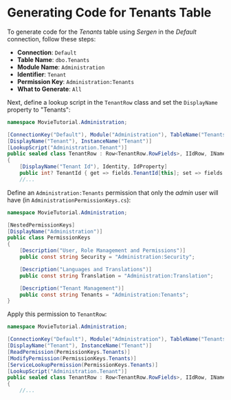 # Generating Code for Tenants Table

To generate code for the *Tenants* table using *Sergen* in the *Default* connection, follow these steps:

- **Connection**: `Default`
- **Table Name**: `dbo.Tenants`
- **Module Name**: `Administration`
- **Identifier**: `Tenant`
- **Permission Key**: `Administration:Tenants`
- **What to Generate**: `All`

Next, define a lookup script in the `TenantRow` class and set the `DisplayName` property to "Tenants":

```csharp
namespace MovieTutorial.Administration;

[ConnectionKey("Default"), Module("Administration"), TableName("Tenants")]
[DisplayName("Tenant"), InstanceName("Tenant")]
[LookupScript("Administration.Tenant")]
public sealed class TenantRow : Row<TenantRow.RowFields>, IIdRow, INameRow
{
    [DisplayName("Tenant Id"), Identity, IdProperty]
    public int? TenantId { get => fields.TenantId[this]; set => fields.TenantId[this] = value; }
    //...
```

Define an `Administration:Tenants` permission that only the _admin_ user will have (in `AdministrationPermissionKeys.cs`):

```csharp
namespace MovieTutorial.Administration;

[NestedPermissionKeys]
[DisplayName("Administration")]
public class PermissionKeys
{
    [Description("User, Role Management and Permissions")]
    public const string Security = "Administration:Security";

    [Description("Languages and Translations")]
    public const string Translation = "Administration:Translation";

    [Description("Tenant Management")]
    public const string Tenants = "Administration:Tenants";
}
```

Apply this permission to `TenantRow`:

```csharp
namespace MovieTutorial.Administration;

[ConnectionKey("Default"), Module("Administration"), TableName("Tenants")]
[DisplayName("Tenant"), InstanceName("Tenant")]
[ReadPermission(PermissionKeys.Tenants)]
[ModifyPermission(PermissionKeys.Tenants)]
[ServiceLookupPermission(PermissionKeys.Tenants)]
[LookupScript("Administration.Tenant")]
public sealed class TenantRow : Row<TenantRow.RowFields>, IIdRow, INameRow
{
    //...
```
